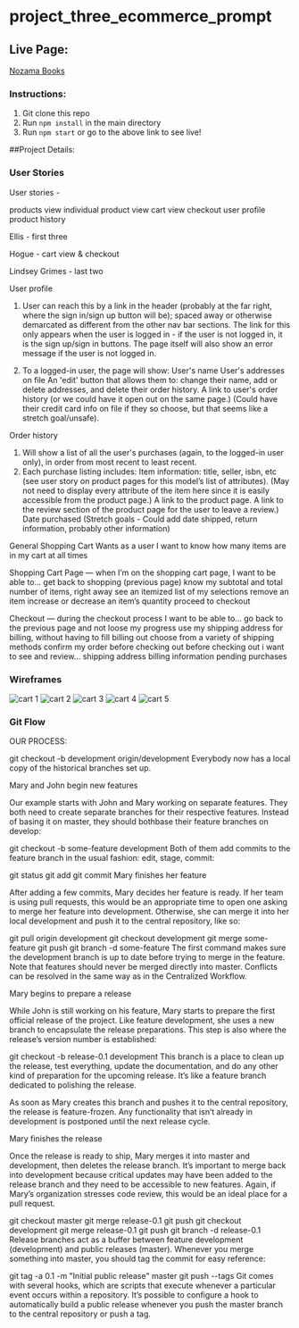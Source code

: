 # project_three_ecommerce_prompt

## Live Page:
[Nozama Books](http://arcane-escarpment-7767.herokuapp.com)


### Instructions:
1. Git clone this repo
2. Run `npm install` in the main directory
3. Run `npm start` or go to the above link to see live!



##Project Details:

### User Stories
User stories -

products view
individual product view
cart view
checkout
user profile
product history



Ellis - first three

Hogue - cart view & checkout

Lindsey Grimes - last two

User profile

1. User can reach this by a link in the header (probably at the far right, where the sign in/sign up button will be); spaced away or otherwise demarcated as different from the other nav bar sections. The link for this only appears when the user is logged in - if the user is not logged in, it is the sign up/sign in buttons. The page itself will also show an error message if the user is not logged in.

2. To a logged-in user, the page will show:
User's name
User's addresses on file
An 'edit' button that allows them to: change their name, add or delete addresses, and delete their order history.
A link to user's order history (or we could have it open out on the same page.)
(Could have their credit card info on file if they so choose, but that seems like a stretch goal/unsafe).

Order history

1. Will show a list of all the user's purchases (again, to the logged-in user only), in order from most recent to least recent.
2. Each purchase listing includes:
Item information: title, seller, isbn, etc (see user story on product pages for this model’s list of attributes). (May not need to display every attribute of the item here since it is easily accessible from the product page.)
A link to the product page.
A link to the review section of the product page for the user to leave a review.)
Date purchased
(Stretch goals - Could add date shipped, return information, probably other information)

General Shopping Cart Wants
as a user I want to know how many items are in my cart at all times

Shopping Cart Page — when I’m on the shopping cart page, I want to be able to...
get back to shopping (previous page)
know my subtotal and total number of items, right away
see an itemized list of my selections
remove an item
increase or decrease an item’s quantity
proceed to checkout

Checkout — during the checkout process I want to be able to...
go back to the previous page and not loose my progress
use my shipping address for billing, without having to fill billing out
choose from a variety of shipping methods
confirm my order before checking out
before checking out i want to see and review...
shipping address
billing information
pending purchases

### Wireframes

![cart 1](http://i.imgur.com/MP7WW1k.png)
![cart 2](http://i.imgur.com/qEFoydY.png)
![cart 3](http://i.imgur.com/TMc5Kwq.png)
![cart 4](http://i.imgur.com/42SRhPF.png)
![cart 5](http://i.imgur.com/KjEfkSD.png)

### Git Flow

OUR PROCESS:

git checkout -b development origin/development
Everybody now has a local copy of the historical branches set up.

Mary and John begin new features

Our example starts with John and Mary working on separate features. They both need to create separate branches for their respective features. Instead of basing it on master, they should bothbase their feature branches on develop:

git checkout -b some-feature development
Both of them add commits to the feature branch in the usual fashion: edit, stage, commit:

git status
git add <some-file>
git commit
Mary finishes her feature

After adding a few commits, Mary decides her feature is ready. If her team is using pull requests, this would be an appropriate time to open one asking to merge her feature into development. Otherwise, she can merge it into her local development and push it to the central repository, like so:

git pull origin development
git checkout development
git merge some-feature
git push
git branch -d some-feature
The first command makes sure the development branch is up to date before trying to merge in the feature. Note that features should never be merged directly into master. Conflicts can be resolved in the same way as in the Centralized Workflow.

Mary begins to prepare a release

While John is still working on his feature, Mary starts to prepare the first official release of the project. Like feature development, she uses a new branch to encapsulate the release preparations. This step is also where the release’s version number is established:

git checkout -b release-0.1 development
This branch is a place to clean up the release, test everything, update the documentation, and do any other kind of preparation for the upcoming release. It’s like a feature branch dedicated to polishing the release.

As soon as Mary creates this branch and pushes it to the central repository, the release is feature-frozen. Any functionality that isn’t already in development is postponed until the next release cycle.

Mary finishes the release

Once the release is ready to ship, Mary merges it into master and development, then deletes the release branch. It’s important to merge back into development because critical updates may have been added to the release branch and they need to be accessible to new features. Again, if Mary’s organization stresses code review, this would be an ideal place for a pull request.

git checkout master
git merge release-0.1
git push
git checkout development
git merge release-0.1
git push
git branch -d release-0.1
Release branches act as a buffer between feature development (development) and public releases (master). Whenever you merge something into master, you should tag the commit for easy reference:

git tag -a 0.1 -m "Initial public release" master
git push --tags
Git comes with several hooks, which are scripts that execute whenever a particular event occurs within a repository. It’s possible to configure a hook to automatically build a public release whenever you push the master branch to the central repository or push a tag.

